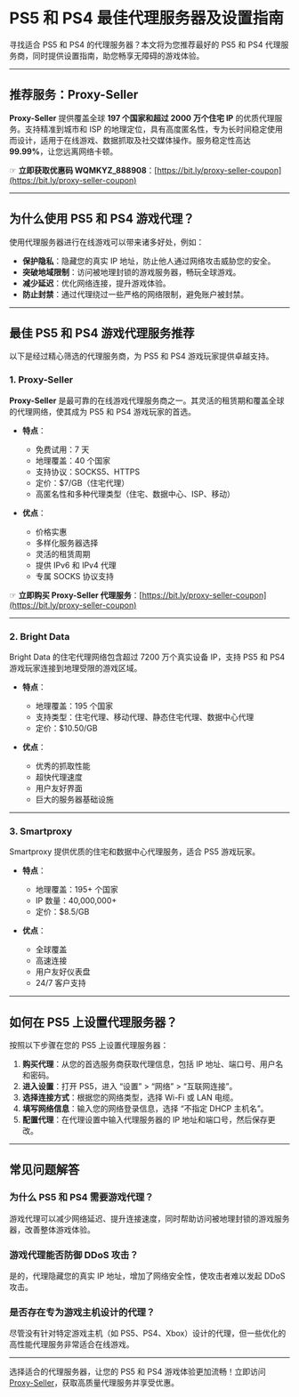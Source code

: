 # PS5 和 PS4 最佳代理服务器及设置指南

寻找适合 PS5 和 PS4 的代理服务器？本文将为您推荐最好的 PS5 和 PS4 代理服务商，同时提供设置指南，助您畅享无障碍的游戏体验。

---

## 推荐服务：Proxy-Seller

**Proxy-Seller** 提供覆盖全球 **197 个国家和超过 2000 万个住宅 IP** 的优质代理服务。支持精准到城市和 ISP 的地理定位，具有高度匿名性，专为长时间稳定使用而设计，适用于在线游戏、数据抓取及社交媒体操作。服务稳定性高达 **99.99%**，让您远离网络卡顿。

☞ **立即获取优惠码 WQMKYZ_888908**：[https://bit.ly/proxy-seller-coupon](https://bit.ly/proxy-seller-coupon)

---

## 为什么使用 PS5 和 PS4 游戏代理？

使用代理服务器进行在线游戏可以带来诸多好处，例如：

- **保护隐私**：隐藏您的真实 IP 地址，防止他人通过网络攻击威胁您的安全。
- **突破地域限制**：访问被地理封锁的游戏服务器，畅玩全球游戏。
- **减少延迟**：优化网络连接，提升游戏体验。
- **防止封禁**：通过代理绕过一些严格的网络限制，避免账户被封禁。

---

## 最佳 PS5 和 PS4 游戏代理服务推荐

以下是经过精心筛选的代理服务商，为 PS5 和 PS4 游戏玩家提供卓越支持。

### 1. **Proxy-Seller**

**Proxy-Seller** 是最可靠的在线游戏代理服务商之一。其灵活的租赁期和覆盖全球的代理网络，使其成为 PS5 和 PS4 游戏玩家的首选。

- **特点**：
  - 免费试用：7 天
  - 地理覆盖：40 个国家
  - 支持协议：SOCKS5、HTTPS
  - 定价：$7/GB（住宅代理）
  - 高匿名性和多种代理类型（住宅、数据中心、ISP、移动）
  
- **优点**：
  - 价格实惠
  - 多样化服务器选择
  - 灵活的租赁周期
  - 提供 IPv6 和 IPv4 代理
  - 专属 SOCKS 协议支持

☞ **立即购买 Proxy-Seller 代理服务**：[https://bit.ly/proxy-seller-coupon](https://bit.ly/proxy-seller-coupon)

---

### 2. Bright Data

Bright Data 的住宅代理网络包含超过 7200 万个真实设备 IP，支持 PS5 和 PS4 游戏玩家连接到地理受限的游戏区域。

- **特点**：
  - 地理覆盖：195 个国家
  - 支持类型：住宅代理、移动代理、静态住宅代理、数据中心代理
  - 定价：$10.50/GB

- **优点**：
  - 优秀的抓取性能
  - 超快代理速度
  - 用户友好界面
  - 巨大的服务器基础设施



---

### 3. Smartproxy

Smartproxy 提供优质的住宅和数据中心代理服务，适合 PS5 游戏玩家。

- **特点**：
  - 地理覆盖：195+ 个国家
  - IP 数量：40,000,000+
  - 定价：$8.5/GB

- **优点**：
  - 全球覆盖
  - 高速连接
  - 用户友好仪表盘
  - 24/7 客户支持



---

## 如何在 PS5 上设置代理服务器？

按照以下步骤在您的 PS5 上设置代理服务器：

1. **购买代理**：从您的首选服务商获取代理信息，包括 IP 地址、端口号、用户名和密码。
2. **进入设置**：打开 PS5，进入 “设置” > “网络” > “互联网连接”。
3. **选择连接方式**：根据您的网络类型，选择 Wi-Fi 或 LAN 电缆。
4. **填写网络信息**：输入您的网络登录信息，选择 “不指定 DHCP 主机名”。
5. **配置代理**：在代理设置中输入代理服务器的 IP 地址和端口号，然后保存更改。

---

## 常见问题解答

### 为什么 PS5 和 PS4 需要游戏代理？
游戏代理可以减少网络延迟、提升连接速度，同时帮助访问被地理封锁的游戏服务器，改善整体游戏体验。

### 游戏代理能否防御 DDoS 攻击？
是的，代理隐藏您的真实 IP 地址，增加了网络安全性，使攻击者难以发起 DDoS 攻击。

### 是否存在专为游戏主机设计的代理？
尽管没有针对特定游戏主机（如 PS5、PS4、Xbox）设计的代理，但一些优化的高性能代理服务非常适合在线游戏。

---

选择适合的代理服务器，让您的 PS5 和 PS4 游戏体验更加流畅！立即访问 [Proxy-Seller](https://bit.ly/proxy-seller-coupon)，获取高质量代理服务并享受优惠。

